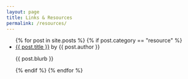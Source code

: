 ```yaml
---
layout: page
title: Links & Resources
permalink: /resources/
---
```


<div id="posts">
  <ul>
    {% for post in site.posts %}
	{% if post.category == "resource" %}
      <li><a href="{{ post.link }}" target="_blank">{{ post.title }}</a> by <span class="italic">{{ post.author }}</span></li> 
      <p class="blurb">{{ post.blurb }}</p>
	{% endif %}    
{% endfor %}
  </ul>
</div>